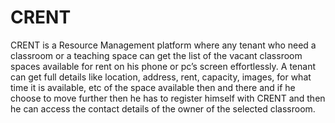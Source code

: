 # CRENT
 CRENT is a Resource Management platform where any tenant who need a classroom or a teaching space can get the list of the vacant classroom
 spaces available for rent on his phone or pc’s screen effortlessly. A tenant can get full details like location, address, rent, capacity,
 images, for what time it is available, etc of the space available then and there and if he choose to move further then he has to register
 himself with CRENT and then he can access the contact details of the owner of the selected classroom.
